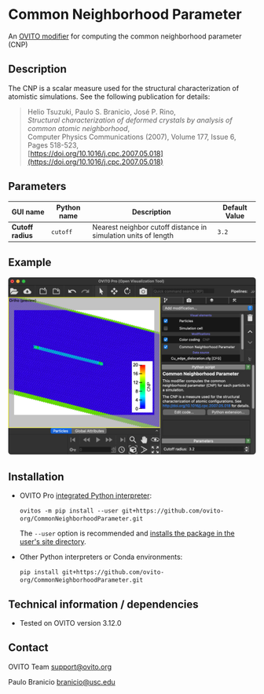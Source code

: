 # Common Neighborhood Parameter

An [OVITO modifier](https://docs.ovito.org/reference/pipelines/modifiers/python_script.html) for computing the common neighborhood parameter (CNP)

## Description

The CNP is a scalar measure used for the structural characterization of atomistic simulations.
See the following publication for details:

  > Helio Tsuzuki, Paulo S. Branicio, José P. Rino,  
  > *Structural characterization of deformed crystals by analysis of common atomic neighborhood*,  
  > Computer Physics Communications (2007), Volume 177, Issue 6, Pages 518-523,  
  > [https://doi.org/10.1016/j.cpc.2007.05.018](https://doi.org/10.1016/j.cpc.2007.05.018)

## Parameters 

| GUI name                        | Python name       | Description                                                      | Default Value |
|---------------------------------|-------------------|------------------------------------------------------------------|---------------|
| **Cutoff radius**               | `cutoff`          | Nearest neighbor cutoff distance in simulation units of length   | `3.2`         |


## Example

![Example Screenshot](examples/screenshot.png)

## Installation

- OVITO Pro [integrated Python interpreter](https://docs.ovito.org/python/introduction/installation.html#ovito-pro-integrated-interpreter):
  ```
  ovitos -m pip install --user git+https://github.com/ovito-org/CommonNeighborhoodParameter.git
  ``` 
  The `--user` option is recommended and [installs the package in the user's site directory](https://pip.pypa.io/en/stable/user_guide/#user-installs).

- Other Python interpreters or Conda environments:
  ```
  pip install git+https://github.com/ovito-org/CommonNeighborhoodParameter.git
  ```

## Technical information / dependencies

- Tested on OVITO version 3.12.0

## Contact

OVITO Team support@ovito.org

Paulo Branicio branicio@usc.edu
